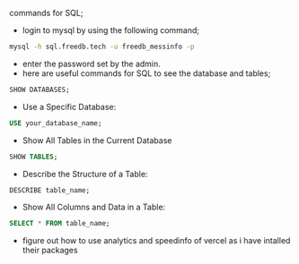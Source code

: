 commands for SQL;
- login to mysql by using the following command;
```bash
mysql -h sql.freedb.tech -u freedb_messinfo -p
```
- enter the password set by the admin.
- here are useful commands for SQL to see the database and tables;
```sql
SHOW DATABASES;
``` 
- Use a Specific Database:
```sql
USE your_database_name;
```
- Show All Tables in the Current Database
```sql
SHOW TABLES;
```
- Describe the Structure of a Table:
```sql
DESCRIBE table_name;
```
- Show All Columns and Data in a Table:
```sql
SELECT * FROM table_name;
```
- figure out how to use analytics and speedinfo of vercel as i have intalled their packages